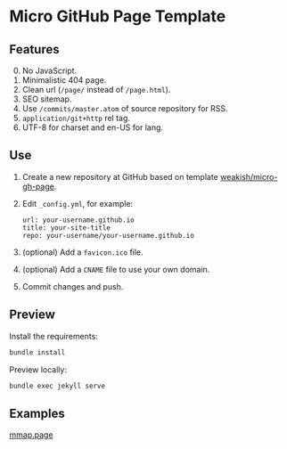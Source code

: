 # Micro GitHub Page Template

## Features

0. No JavaScript.
1. Minimalistic 404 page.
2. Clean url (`/page/` instead of `/page.html`).
3. SEO sitemap.
4. Use `/commits/master.atom` of source repository for RSS.
5. `application/git+http` rel tag.
6. UTF-8 for charset and en-US for lang.

## Use

1. Create a new repository at GitHub based on template [weakish/micro-gh-page].

2. Edit `_config.yml`, for example:

    ```
    url: your-username.github.io
    title: your-site-title
    repo: your-username/your-username.github.io
    ```

3. (optional) Add a `favicon.ico` file.

4. (optional) Add a `CNAME` file to use your own domain.

5. Commit changes and push.

[weakish/micro-gh-page]: https://github.com/weakish/micro-gh-page

## Preview

Install the requirements:

```sh
bundle install
```

Preview locally:

```sh
bundle exec jekyll serve
```

## Examples

[mmap.page](https://mmap.page)